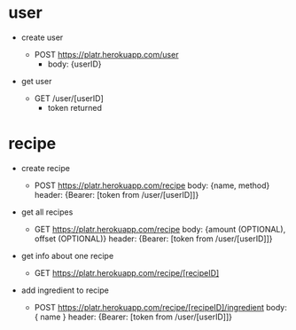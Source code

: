 # user
* create user
	* POST https://platr.herokuapp.com/user
		+ body:
			{userID}		

* get user
	* GET /user/[userID]
		- token returned

		
# recipe
* create recipe 
	* POST https://platr.herokuapp.com/recipe
		body:
			{name, method}
		header:
			{Bearer: [token from /user/[userID]]}
			
* get all recipes
	* GET https://platr.herokuapp.com/recipe
		body:
			{amount (OPTIONAL), offset (OPTIONAL)}
		header:
			{Bearer: [token from /user/[userID]]}
			
* get info about one recipe
	* GET https://platr.herokuapp.com/recipe/[recipeID]

* add ingredient to recipe
	* POST https://platr.herokuapp.com/recipe/[recipeID]/ingredient
		body:
			{ name }
		header:
			{Bearer: [token from /user/[userID]]}
